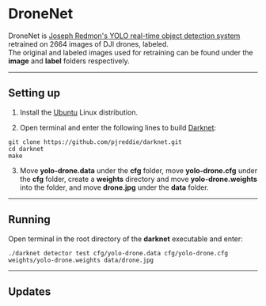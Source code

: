 # DroneNet

DroneNet is [Joseph Redmon's YOLO real-time object detection system](https://github.com/pjreddie/darknet/) retrained on 2664 images of DJI drones, labeled.</br>
The original and labeled images used for retraining can be found under the **image** and **label** folders respectively.

---

## Setting up

1. Install the [Ubuntu](https://www.ubuntu.com/) Linux distribution.

2. Open terminal and enter the following lines to build [Darknet](https://pjreddie.com/darknet/):
```
git clone https://github.com/pjreddie/darknet.git
cd darknet
make
```

3. Move **yolo-drone.data** under the **cfg** folder, move **yolo-drone.cfg** under the **cfg** folder, create a **weights** directory and move **yolo-drone.weights** into the folder, and move **drone.jpg** under the **data** folder.

---

## Running

Open terminal in the root directory of the **darknet** executable and enter:
```
./darknet detector test cfg/yolo-drone.data cfg/yolo-drone.cfg weights/yolo-drone.weights data/drone.jpg
```

---

## Updates
